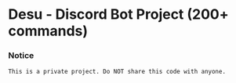 # Desu - Discord Bot Project (200+ commands)

### Notice
    This is a private project. Do NOT share this code with anyone.